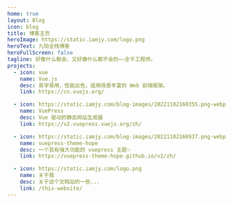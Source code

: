 ```yaml
---
home: true
layout: Blog
icon: blog
title: 博客主页
heroImage: https://static.iamjy.com/logo.png
heroText: 九阳全栈博客
heroFullScreen: false
tagline: 好像什么都会，又好像什么都不会的——全干工程师。
projects:
  - icon: vue
    name: Vue.js
    desc: 易学易用，性能出色，适用场景丰富的 Web 前端框架。
    link: https://cn.vuejs.org/

  - icon: https://static.iamjy.com/blog-images/20221102160355.png-webp
    name: VuePress
    desc: Vue 驱动的静态网站生成器
    link: https://v2.vuepress.vuejs.org/zh/

  - icon: https://static.iamjy.com/blog-images/20221102160937.png-webp
    name: vuepress-theme-hope
    desc: 一个具有强大功能的 vuepress 主题✨
    link: https://vuepress-theme-hope.github.io/v2/zh/

  - icon: https://static.iamjy.com/logo.png
    name: 关于我
    desc: 关于这个文档站的一些...
    link: /this-website/
---
```

